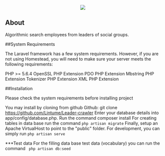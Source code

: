 <p align="center"><img src="https://laravel.com/assets/img/components/logo-laravel.svg"></p>

## About

Algorithmic search employees from leaders of social groups.

##System Requirements

The Laravel framework has a few system requirements. However, if you are not using Homestead, you will need to make sure your server meets the following requirements:

PHP >= 5.6.4 OpenSSL PHP Extension PDO PHP Extension Mbstring PHP Extension Tokenizer PHP Extension XML PHP Extension

##Installation

Please check the system requirements before installing project

You may install by cloning from github
Github: git clone https://github.com/Lintume/Leader-crawler
Enter your database details into app/config/database.php.
Run the command composer install
For creating tables in data base run the command
`php artisan migrate`
Finally, setup an Apache VirtualHost to point to the "public" folder.
For development, you can simply run
`php artisan serve`

***Test data For the filling data base test data (vocabulary) you can run the command
` php artisan db:seed`

